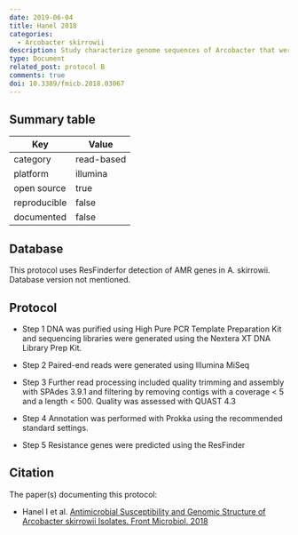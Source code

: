 ```yaml
---
date: 2019-06-04
title: Hanel 2018
categories: 
  - Arcobacter skirrowii 
description: Study characterize genome sequences of Arcobacter that were isolated from water poultry on farms in Germany. AMR genes were predicted using the ResFinder.
type: Document
related_post: protocol B
comments: true
doi: 10.3389/fmicb.2018.03067  
---
```


## Summary table

|Key|Value|
|----|----|
|category|read-based|
|platform|illumina|
|open source|true|
|reproducible|false|
|documented|false|


## Database
This protocol uses ResFinderfor detection of AMR genes in A. skirrowii. Database version not mentioned.


## Protocol

* Step 1
DNA was purified using High Pure PCR Template Preparation Kit and sequencing libraries were generated using the Nextera XT DNA Library Prep Kit. 


* Step 2
Paired-end reads were generated using Illumina MiSeq

* Step 3
Further read processing included quality trimming and assembly with SPAdes 3.9.1 and filtering by removing contigs with a coverage < 5 and a length < 500. Quality was assessed with QUAST 4.3


* Step 4
Annotation was performed with Prokka using the recommended standard settings.

* Step 5 
Resistance genes were predicted using the ResFinder


## Citation

The paper(s) documenting this protocol:

* Hanel I et al. [Antimicrobial Susceptibility and Genomic Structure of Arcobacter skirrowii Isolates. Front Microbiol. 2018](https://www.frontiersin.org/article/10.3389/fmicb.2018.03067)
